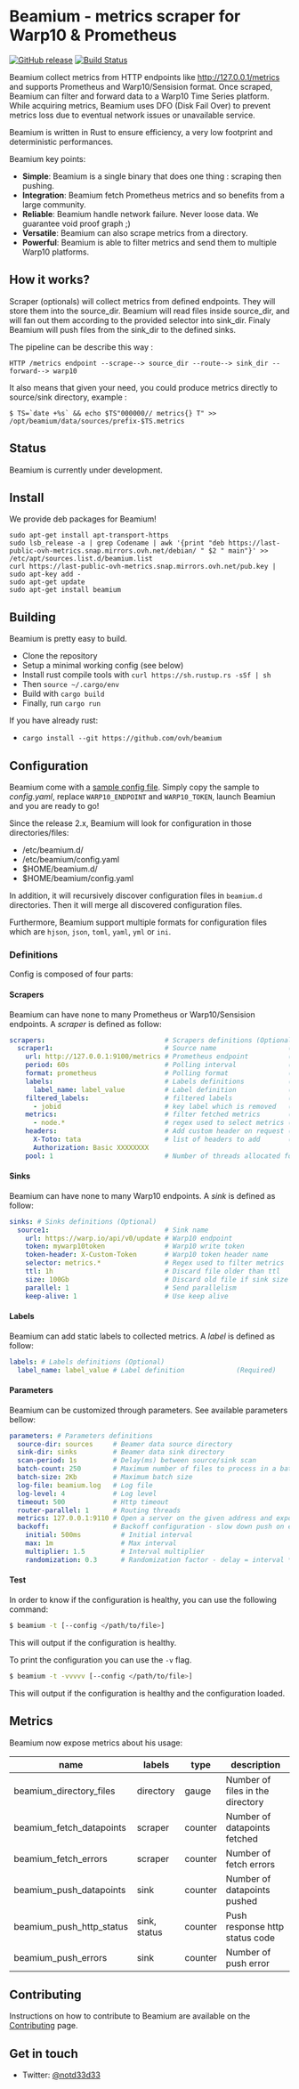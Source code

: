 # Beamium - metrics scraper for Warp10 & Prometheus

[![GitHub release](https://img.shields.io/github/release/ovh/beamium.svg)]()
[![Build Status](https://travis-ci.org/ovh/beamium.svg?branch=master)](https://travis-ci.org/ovh/beamium)

Beamium collect metrics from HTTP endpoints like http://127.0.0.1/metrics and supports Prometheus and Warp10/Sensision format. Once scraped, Beamium can filter and forward data to a Warp10 Time Series platform. While acquiring metrics, Beamium uses DFO (Disk Fail Over) to prevent metrics loss due to eventual network issues or unavailable service.

Beamium is written in Rust to ensure efficiency, a very low footprint and deterministic performances.

Beamium key points:
 - **Simple**: Beamium is a single binary that does one thing : scraping then pushing.
 - **Integration**: Beamium fetch Prometheus metrics and so benefits from a large community.
 - **Reliable**: Beamium handle network failure. Never loose data. We guarantee void proof graph ;)
 - **Versatile**: Beamium can also scrape metrics from a directory.
 - **Powerful**: Beamium is able to filter metrics and send them to multiple Warp10 platforms.

## How it works?

Scraper (optionals) will collect metrics from defined endpoints. They will store them into the source_dir.
Beamium will read files inside source_dir, and will fan out them according to the provided selector into sink_dir.
Finaly Beamium will push files from the sink_dir to the defined sinks.

The pipeline can be describe this way :

    HTTP /metrics endpoint --scrape--> source_dir --route--> sink_dir --forward--> warp10

It also means that given your need, you could produce metrics directly to source/sink directory, example :

    $ TS=`date +%s` && echo $TS"000000// metrics{} T" >> /opt/beamium/data/sources/prefix-$TS.metrics

## Status
Beamium is currently under development.

## Install
We provide deb packages for Beamium!
```
sudo apt-get install apt-transport-https
sudo lsb_release -a | grep Codename | awk '{print "deb https://last-public-ovh-metrics.snap.mirrors.ovh.net/debian/ " $2 " main"}' >> /etc/apt/sources.list.d/beamium.list
curl https://last-public-ovh-metrics.snap.mirrors.ovh.net/pub.key | sudo apt-key add -
sudo apt-get update
sudo apt-get install beamium
```

## Building
Beamium is pretty easy to build.
 - Clone the repository
 - Setup a minimal working config (see below)
 - Install rust compile tools with `curl https://sh.rustup.rs -sSf | sh`
 - Then `source ~/.cargo/env`
 - Build with `cargo build`
 - Finally, run `cargo run`

If you have already rust:
 - `cargo install --git https://github.com/ovh/beamium`

## Configuration
Beamium come with a [sample config file](config.sample.yaml). Simply copy the sample to *config.yaml*, replace `WARP10_ENDPOINT` and `WARP10_TOKEN`, launch Beamiun and you are ready to go!

Since the release 2.x, Beamium will look for configuration in those directories/files:
- /etc/beamium.d/
- /etc/beamium/config.yaml
- $HOME/beamium.d/
- $HOME/beamium/config.yaml

In addition, it will recursively discover configuration files in `beamium.d` directories. Then it will merge all discovered configuration files.

Furthermore, Beamium support multiple formats for configuration files which are `hjson`, `json`, `toml`, `yaml`, `yml` or `ini`.

### Definitions
Config is composed of four parts:

#### Scrapers
Beamium can have none to many Prometheus or Warp10/Sensision endpoints. A *scraper* is defined as follow:
``` yaml
scrapers:                              # Scrapers definitions (Optional)
  scraper1:                            # Source name                  (Required)
    url: http://127.0.0.1:9100/metrics # Prometheus endpoint          (Required)
    period: 60s                        # Polling interval             (Required)
    format: prometheus                 # Polling format               (Optional, default: prometheus, value: [prometheus, sensision])
    labels:                            # Labels definitions           (Optional)
      label_name: label_value          # Label definition             (Required)
    filtered_labels:                   # filtered labels              (optional)
      - jobid                          # key label which is removed   (required)
    metrics:                           # filter fetched metrics       (optional)
      - node.*                         # regex used to select metrics (required)
    headers:                           # Add custom header on request (Optional)
      X-Toto: tata                     # list of headers to add       (Optional)
      Authorization: Basic XXXXXXXX
    pool: 1                            # Number of threads allocated for the scraper (Optionnal)
```

#### Sinks
Beamium can have none to many Warp10 endpoints. A *sink* is defined as follow:
``` yaml
sinks: # Sinks definitions (Optional)
  source1:                             # Sink name                                (Required)
    url: https://warp.io/api/v0/update # Warp10 endpoint                          (Required)
    token: mywarp10token               # Warp10 write token                       (Required)
    token-header: X-Custom-Token       # Warp10 token header name                 (Optional, default: X-Warp10-Token)
    selector: metrics.*                # Regex used to filter metrics             (Optional, default: None)
    ttl: 1h                            # Discard file older than ttl              (Optional, default: 3600)
    size: 100Gb                        # Discard old file if sink size is greater (Optional, default: 1073741824)
    parallel: 1                        # Send parallelism                         (Optional, default: 1)
    keep-alive: 1                      # Use keep alive                           (Optional, default: 1)
```

#### Labels
Beamium can add static labels to collected metrics. A *label* is defined as follow:
``` yaml
labels: # Labels definitions (Optional)
  label_name: label_value # Label definition             (Required)
```

#### Parameters
Beamium can be customized through parameters. See available parameters bellow:
``` yaml
parameters: # Parameters definitions                                                                  (Optional)
  source-dir: sources     # Beamer data source directory                                                  (Optional, default: sources)
  sink-dir: sinks         # Beamer data sink directory                                                    (Optional, default: sinks)
  scan-period: 1s         # Delay(ms) between source/sink scan                                            (Optional, default: 1000)
  batch-count: 250        # Maximum number of files to process in a batch                                 (Optional, default: 250)
  batch-size: 2Kb         # Maximum batch size                                                            (Optional, default: 200000)
  log-file: beamium.log   # Log file                                                                      (Optional, default: beamium.log)
  log-level: 4            # Log level                                                                     (Optional, default: info)
  timeout: 500            # Http timeout                                                                  (Optional, default: 500)
  router-parallel: 1      # Routing threads                                                               (Optional, default: 1)
  metrics: 127.0.0.1:9110 # Open a server on the given address and expose a prometheus /metrics endpoint  (Optional, default: none)
  backoff:                # Backoff configuration - slow down push on errors                              (Optional)
    initial: 500ms          # Initial interval                                                              (Optional, default: 500ms)
    max: 1m                 # Max interval                                                                  (Optional, default: 1m)
    multiplier: 1.5         # Interval multiplier                                                           (Optional, default: 1.5)
    randomization: 0.3      # Randomization factor - delay = interval * 0.3                                 (Optional, default: 0.3)
```

#### Test
In order to know if the configuration is healthy, you can use the following command:
```bash
$ beamium -t [--config </path/to/file>]
```

This will output if the configuration is healthy.

To print the configuration you can use the `-v` flag.

```bash
$ beamium -t -vvvvv [--config </path/to/file>]
```

This will output if the configuration is healthy and the configuration loaded.

## Metrics
Beamium now expose metrics about his usage:

|name|labels|type|description|
|---|---|---|---|
|beamium_directory_files|directory|gauge|Number of files in the directory|
|beamium_fetch_datapoints|scraper|counter|Number of datapoints fetched|
|beamium_fetch_errors|scraper|counter|Number of fetch errors|
|beamium_push_datapoints|sink|counter|Number of datapoints pushed|
|beamium_push_http_status|sink, status|counter|Push response http status code|
|beamium_push_errors|sink|counter|Number of push error|

## Contributing
Instructions on how to contribute to Beamium are available on the [Contributing][Contributing] page.

## Get in touch

- Twitter: [@notd33d33](https://twitter.com/notd33d33)

[Contributing]: CONTRIBUTING.md
